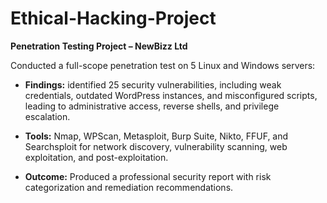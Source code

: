 # Ethical-Hacking-Project

**Penetration Testing Project – NewBizz Ltd**

Conducted a full-scope penetration test on 5 Linux and Windows servers:

- **Findings:** identified 25 security vulnerabilities, including weak credentials, outdated WordPress instances, and misconfigured scripts, leading to administrative access, reverse shells, and privilege escalation.

- **Tools:** Nmap, WPScan, Metasploit, Burp Suite, Nikto, FFUF, and Searchsploit for network discovery, vulnerability scanning, web exploitation, and post-exploitation.

- **Outcome:** Produced a professional security report with risk categorization and remediation recommendations.
